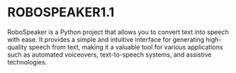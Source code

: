 # ROBOSPEAKER1.1
RoboSpeaker is a Python project that allows you to convert text into speech with ease. It provides a simple and intuitive interface for generating high-quality speech from text, making it a valuable tool for various applications such as automated voiceovers, text-to-speech systems, and assistive technologies.
